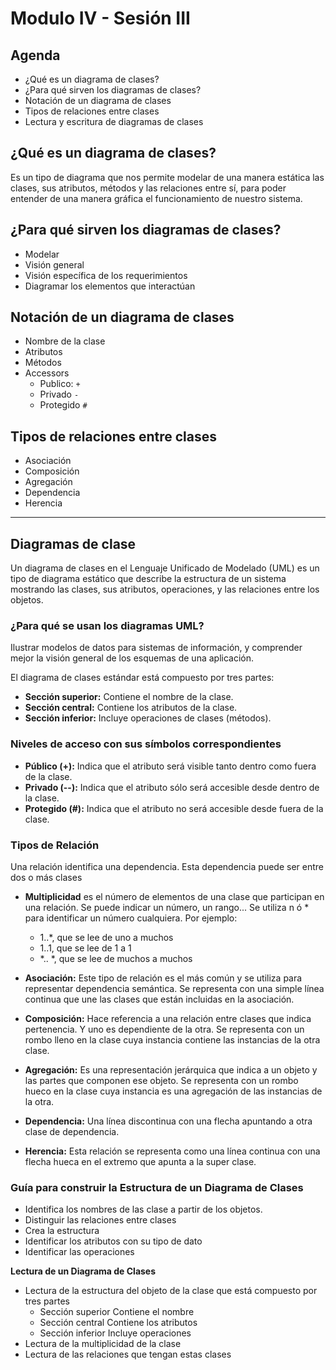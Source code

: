 # Modulo IV - Sesión III

## Agenda

- ¿Qué es un diagrama de clases?
- ¿Para qué sirven los diagramas de clases?
- Notación de un diagrama de clases
- Tipos de relaciones entre clases
- Lectura y escritura de diagramas de clases

## ¿Qué es un diagrama de clases?

Es un tipo de diagrama que nos permite modelar de una manera estática las clases, sus atributos, métodos y las relaciones entre sí, para poder entender de una manera gráfica el funcionamiento de nuestro sistema.

## ¿Para qué sirven los diagramas de clases?

- Modelar
- Visión general
- Visión específica de los requerimientos
- Diagramar los elementos que interactúan

## Notación de un diagrama de clases

- Nombre de la clase
- Atributos
- Métodos
- Accessors
  - Publico: `+`
  - Privado `-`
  - Protegido `#`

## Tipos de relaciones entre clases

- Asociación
- Composición
- Agregación
- Dependencia
- Herencia

---

## Diagramas de clase

Un diagrama de clases en el Lenguaje Unificado de Modelado (UML) es un tipo de diagrama estático que describe la estructura de un sistema mostrando las clases, sus atributos, operaciones, y las relaciones entre los objetos.

### ¿Para qué se usan los diagramas UML?

Ilustrar modelos de datos para sistemas de información, y comprender mejor la visión general de los esquemas de una aplicación.

El diagrama de clases estándar está compuesto por tres partes:

- **Sección superior:** Contiene el nombre de la clase.
- **Sección central:** Contiene los atributos de la clase.
- **Sección inferior:** Incluye operaciones de clases (métodos).

### Niveles de acceso con sus símbolos correspondientes

- **Público (+):** Indica que el atributo será visible tanto dentro como fuera de la clase.
- **Privado (--):** Indica que el atributo sólo será accesible desde dentro de la clase.
- **Protegido (#):** Indica que el atributo no será accesible desde fuera de la clase.

### Tipos de Relación

Una relación identifica una dependencia. Esta dependencia puede ser entre dos o más clases

- **Multiplicidad** es el número de elementos de una clase que participan en una relación. Se puede indicar un número, un rango... Se utiliza n ó \* para identificar un número cualquiera.
  Por ejemplo:

  - 1..\*, que se lee de uno a muchos
  - 1..1, que se lee de 1 a 1
  - \*.. \*, que se lee de muchos a muchos

- **Asociación:** Este tipo de relación es el más común y se utiliza para representar dependencia semántica. Se representa con una simple línea continua que une las clases que están incluidas en la asociación.
- **Composición:** Hace referencia a una relación entre clases que indica pertenencia. Y uno es dependiente de la otra. Se representa con un rombo lleno en la clase cuya instancia contiene las instancias de la otra clase.
- **Agregación:** Es una representación jerárquica que indica a un objeto y las partes que componen ese objeto. Se representa con un rombo hueco en la clase cuya instancia es una agregación de las instancias de la otra.
- **Dependencia:** Una línea discontinua con una flecha apuntando a otra clase de dependencia.
- **Herencia:** Esta relación se representa como una línea continua con una flecha hueca en el extremo que apunta a la super clase.

### Guía para construir la Estructura de un Diagrama de Clases

- Identifica los nombres de las clase a partir de los objetos.
- Distinguir las relaciones entre clases
- Crea la estructura
- Identificar los atributos con su tipo de dato
- Identificar las operaciones

**Lectura de un Diagrama de Clases**

- Lectura de la estructura del objeto de la clase que está compuesto por tres partes
  - Sección superior Contiene el nombre
  - Sección central Contiene los atributos
  - Sección inferior Incluye operaciones
- Lectura de la multiplicidad de la clase
- Lectura de las relaciones que tengan estas clases
